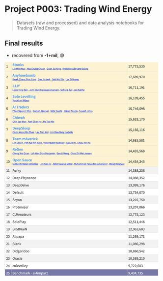 # Project P003: Trading Wind Energy
> Datasets (raw and processed) and data analysis notebooks for Trading Wind Energy.


## Final results
- recovered from **-1+mil**, 😅 
<img src="/P003/Screenshot 2020-07-29 at 10.03.54.png" alt="Final list" width="500">
